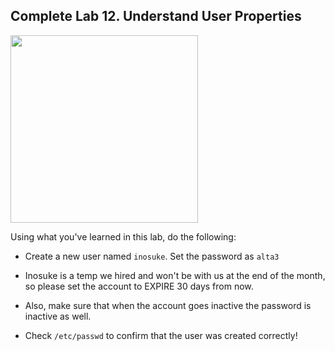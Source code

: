 ## Complete Lab 12. Understand User Properties

<img src="https://preview.redd.it/jhrwbys7pb151.jpg?auto=webp&s=70e7cd41da946e1532ff2e54d2e0171ef78035bf" width="300"/>

Using what you've learned in this lab, do the following:

- Create a new user named `inosuke`. Set the password as `alta3`

- Inosuke is a temp we hired and won't be with us at the end of the month, so please set the account to EXPIRE 30 days from now.

- Also, make sure that when the account goes inactive the password is inactive as well.

- Check `/etc/passwd` to confirm that the user was created correctly!
